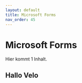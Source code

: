 ```yaml
---
layout: default
title: Microsoft Forms
nav_order: 45
---
```


# Microsoft Forms

Hier kommt 1 Inhalt. 

## Hallo Velo

